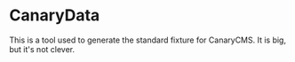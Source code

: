 # CanaryData
This is a tool used to generate the standard fixture for CanaryCMS. It is big, but it's not clever.

